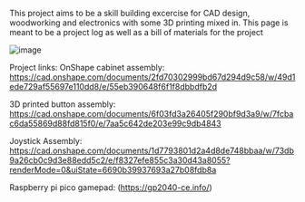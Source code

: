 This project aims to be a skill building excercise for CAD design, woodworking and electronics with some 3D printing mixed in.
This page is meant to be a project log as well as a bill of materials for the project

![image](https://github.com/user-attachments/assets/caaeefed-2196-48e4-b35f-5e39aeff46f8)


Project links:
OnShape cabinet assembly: https://cad.onshape.com/documents/2fd70302999bd67d294d9c58/w/49d1ede729af55697e110dd8/e/55eb390648f6f1f8dbbdfb2d

3D printed button assembly: https://cad.onshape.com/documents/6f03fd3a26405f290bf9d3a9/w/7fcbac6da55869d88fd815f0/e/7aa5c642de203e99c9db4843

Joystick Assembly: https://cad.onshape.com/documents/1d7793801d2a4d8de748bbaa/w/73db9a26cb0c9d3e88edd5c2/e/f8327efe855c3a30d43a8055?renderMode=0&uiState=6690b39937693a27b08fdb8a

Raspberry pi pico gamepad: (https://gp2040-ce.info/)
